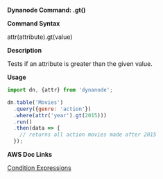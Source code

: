 **Dynanode Command: .gt()**

**Command Syntax**

attr(attribute).gt(value)

**Description**

Tests if an attribute is greater than the given value.

**Usage**

```javascript
import dn, {attr} from 'dynanode';

dn.table('Movies')
  .query({genre: 'action'})
  .where(attr('year').gt(2015)))
  .run()
  .then(data => {
    // returns all action movies made after 2015
  });
```

**AWS Doc Links**

[Condition Expressions](http://docs.aws.amazon.com/amazondynamodb/latest/developerguide/Expressions.SpecifyingConditions.html)